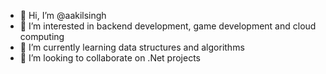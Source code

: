 - 👋 Hi, I’m @aakilsingh
- 👀 I’m interested in backend development, game development and cloud computing
- 🌱 I’m currently learning data structures and algorithms
- 💞️ I’m looking to collaborate on .Net projects


<!---
aakilsingh/aakilsingh is a ✨ special ✨ repository because its `README.md` (this file) appears on your GitHub profile.
You can click the Preview link to take a look at your changes.
--->
